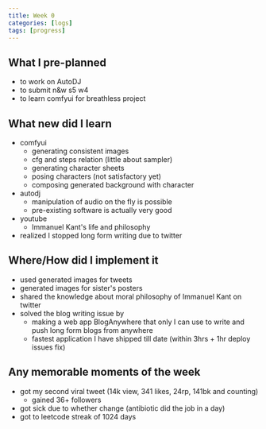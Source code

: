 ```yaml
---
title: Week 0
categories: [logs]
tags: [progress]
---
```


## What I pre-planned

- to work on AutoDJ
- to submit n&w s5 w4
- to learn comfyui for breathless project

## What new did I learn

- comfyui
  - generating consistent images
  - cfg and steps relation (little about sampler)
  - generating character sheets
  - posing characters (not satisfactory yet)
  - composing generated background with character
- autodj
  - manipulation of audio on the fly is possible
  - pre-existing software is actually very good
- youtube
  - Immanuel Kant's life and philosophy
- realized I stopped long form writing due to twitter

## Where/How did I implement it

- used generated images for tweets
- generated images for sister's posters
- shared the knowledge about moral philosophy of Immanuel Kant on twitter
- solved the blog writing issue by
  - making a web app BlogAnywhere that only I can use to write and push long form blogs from anywhere
  - fastest application I have shipped till date (within 3hrs + 1hr deploy issues fix)

## Any memorable moments of the week

- got my second viral tweet (14k view, 341 likes, 24rp, 141bk and counting)
  - gained 36+ followers
- got sick due to whether change (antibiotic did the job in a day)
- got to leetcode streak of 1024 days